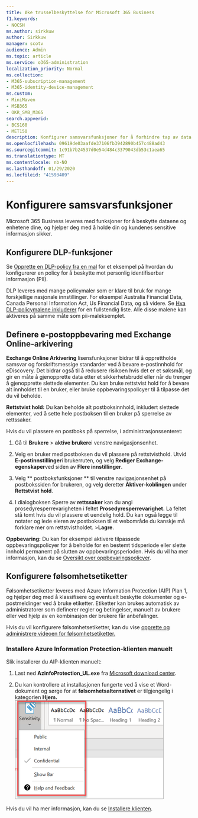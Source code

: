```yaml
---
title: Øke trusselbeskyttelse for Microsoft 365 Business
f1.keywords:
- NOCSH
ms.author: sirkkuw
author: Sirkkuw
manager: scotv
audience: Admin
ms.topic: article
ms.service: o365-administration
localization_priority: Normal
ms.collection:
- M365-subscription-management
- M365-identity-device-management
ms.custom:
- MiniMaven
- MSB365
- OKR_SMB_M365
search.appverid:
- BCS160
- MET150
description: Konfigurer samsvarsfunksjoner for å forhindre tap av data og merke sensitive data.
ms.openlocfilehash: 09619de03aafde37106fb3942890b457c488ad43
ms.sourcegitcommit: 1c91b7b24537d0e54d484c3379043db53c1aea65
ms.translationtype: MT
ms.contentlocale: nb-NO
ms.lasthandoff: 01/29/2020
ms.locfileid: "41593409"
---
```

# <a name="set-up-compliance-features"></a>Konfigurere samsvarsfunksjoner

Microsoft 365 Business leveres med funksjoner for å beskytte dataene og enhetene dine, og hjelper deg med å holde din og kundenes sensitive informasjon sikker.

## <a name="set-up-dlp-features"></a>Konfigurere DLP-funksjoner

Se [Opprette en DLP-policy fra en mal](https://support.office.com/article/59414438-99f5-488b-975c-5023f2254369) for et eksempel på hvordan du konfigurerer en policy for å beskytte mot personlig identifiserbar informasjon (PII). 
  
DLP leveres med mange policymaler som er klare til bruk for mange forskjellige nasjonale innstillinger. For eksempel Australia Financial Data, Canada Personal Information Act, Us Financial Data, og så videre. Se [Hva DLP-policymalene inkluderer](https://support.office.com/article/c2e588d3-8f4f-4937-a286-8c399f28953a) for en fullstendig liste. Alle disse malene kan aktiveres på samme måte som pii-maleksemplet. 
  
## <a name="set-up-email-retention-with-exchange-online-archiving"></a>Definere e-postoppbevaring med Exchange Online-arkivering

 **Exchange Online Arkivering** lisensfunksjoner bidrar til å opprettholde samsvar og forskriftsmessige standarder ved å bevare e-postinnhold for eDiscovery. Det bidrar også til å redusere risikoen hvis det er et søksmål, og gir en måte å gjenopprette data etter et sikkerhetsbrudd eller når du trenger å gjenopprette slettede elementer. Du kan bruke rettstvist hold for å bevare alt innholdet til en bruker, eller bruke oppbevaringspolicyer til å tilpasse det du vil beholde.
  
**Rettstvist hold:** Du kan beholde alt postboksinnhold, inkludert slettede elementer, ved å sette hele postboksen til en bruker på sperrelse av rettssaker. 
    
Hvis du vil plassere en postboks på sperrelse, i administrasjonssenteret:
    
1. Gå til **Brukere** \> **aktive brukere**i venstre navigasjonsenhet.
    
2. Velg en bruker med postboksen du vil plassere på rettstvisthold. Utvid **E-postinnstillinger**i brukerruten, og velg **Rediger Exchange-egenskaper**ved siden av **Flere innstillinger**.
    
3. Velg ** postboksfunksjoner ** til venstre navigasjonsenhet på postbokssiden for brukeren, og velg deretter **Aktiver-koblingen** under **Rettstvist hold**.
    
4. I dialogboksen Sperre av **rettssaker** kan du angi prosedyresperrevarigheten i feltet **Prosedyresperrevarighet.** La feltet stå tomt hvis du vil plassere et uendelig hold. Du kan også legge til notater og lede eieren av postboksen til et webområde du kanskje må forklare mer om rettstvistholdet. \>**Lagre**.
    
**Oppbevaring:** Du kan for eksempel aktivere tilpassede oppbevaringspolicyer for å beholde for en bestemt tidsperiode eller slette innhold permanent på slutten av oppbevaringsperioden. Hvis du vil ha mer informasjon, kan du se [Oversikt over oppbevaringspolicyer](https://support.office.com/article/5e377752-700d-4870-9b6d-12bfc12d2423).

## <a name="set-up-sensitivity-labels"></a>Konfigurere følsomhetsetiketter

Følsomhetsetiketter leveres med Azure Information Protection (AIP) Plan 1, og hjelper deg med å klassifisere og eventuelt beskytte dokumenter og e-postmeldinger ved å bruke etiketter. Etiketter kan brukes automatisk av administratorer som definerer regler og betingelser, manuelt av brukere eller ved hjelp av en kombinasjon der brukere får anbefalinger.

Hvis du vil konfigurere følsomhetsetiketter, kan du vise [opprette og administrere videoen for følsomhetsetiketter.](https://support.office.com/article/2fb96b54-7dd2-4f0c-ac8d-170790d4b8b9)



### <a name="install-the-azure-information-protection-client-manually"></a>Installere Azure Information Protection-klienten manuelt

Slik installerer du AIP-klienten manuelt:

1. Last ned **AzinfoProtection_UL.exe** fra [Microsoft download center](https://www.microsoft.com/download/details.aspx?id=53018).
 
2. Du kan kontrollere at installasjonen fungerte ved å vise et Word-dokument og sørge for at **følsomhetsalternativet** er tilgjengelig i kategorien **Hjem.**
<br/>![Rullegardinlisten Beskyttelse-fanen i et Word-dokument.](media/word-sensitivity.png)

Hvis du vil ha mer informasjon, kan du se [Installere klienten](https://docs.microsoft.com/azure/information-protection/infoprotect-tutorial-step3).
